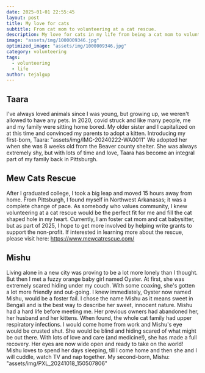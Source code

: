 ```yaml
---
date: 2025-01-01 22:55:45
layout: post
title: My love for cats
subtitle: From cat mom to volunteering at a cat rescue.
description: My love for cats in my life from being a cat mom to volunteering at a cat rescue.
image: "assets/img/1000009346.jpg"
optimized_image: "assets/img/1000009346.jpg"
category: volunteering
tags:
  - volunteering
  - life
author: tejalgup
---
```



## Taara

I've always loved animals since I was young, but growing up, we weren't allowed to have any pets. In 2020, covid struck and like many people, me and my family were sitting home bored. My older sister and I capitalized on at this time and convinced my parents to adopt a kitten. Introducing my first-born, Taara: "assets/img/IMG-20240222-WA0011" We adopted her when she was 8 weeks old from the Beaver county shelter. She was always extremely shy, but with lots of time and love, Taara has become an integral part of my family back in Pittsburgh. 

## Mew Cats Rescue

After I graduated college, I took a big leap and moved 15 hours away from home. From Pittsburgh, I found myself in Northwest Arkanasas; it was a complete change of pace. As somebody who values community, I knew volunteering at a cat rescue would be the perfect fit for me and fill the cat shaped hole in my heart. Currently, I am foster cat mom and cat babysitter, but as part of 2025, I hope to get more involved by helping write grants to support the non-profit. If interested in learning more about the rescue, please visit here: https://www.mewcatrescue.com/ 

## Mishu

Living alone in a new city was proving to be a lot more lonely than I thought. But then I met a fuzzy orange baby girl named Oyster. At first, she was extremely scared hiding under my couch. With some coaxing, she's gotten a lot more friendly and out-going. I knew immediately, Oyster now named Mishu, would be a foster fail. I chose the name Mishu as it means sweet in Bengali and is the best way to describe her sweet, innocent nature. Mishu had a hard life before meeting me. Her previous owners had abandoned her, her husband and her kittens. When found, the whole cat family had upper respiratory infections. I would come home from work and Mishu's eye would be crusted shut. She would be blind and hiding scared of what might be out there. With lots of love and care (and medicine!), she has made a full recovery. Her eyes are now wide open and ready to take on the world! Mishu loves to spend her days sleeping, till I come home and then she and I will cuddle, watch TV and nap together. My second-born, Mishu:
"assets/img/PXL_20241018_150507806"

